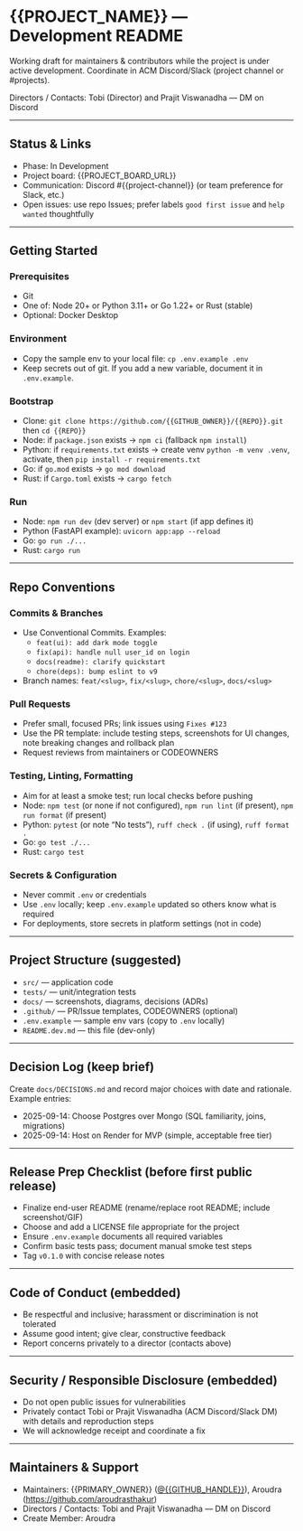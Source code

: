 # {{PROJECT_NAME}} — Development README

Working draft for maintainers & contributors while the project is under active development. Coordinate in ACM Discord/Slack (project channel or #projects).

Directors / Contacts: Tobi (Director) and Prajit Viswanadha — DM on Discord

---

## Status & Links
- Phase: In Development
- Project board: {{PROJECT_BOARD_URL}}
- Communication: Discord #{{project-channel}} (or team preference for Slack, etc.)
- Open issues: use repo Issues; prefer labels `good first issue` and `help wanted` thoughtfully

---

## Getting Started

### Prerequisites
- Git
- One of: Node 20+ or Python 3.11+ or Go 1.22+ or Rust (stable)
- Optional: Docker Desktop

### Environment
- Copy the sample env to your local file: `cp .env.example .env`
- Keep secrets out of git. If you add a new variable, document it in `.env.example`.

### Bootstrap
- Clone: `git clone https://github.com/{{GITHUB_OWNER}}/{{REPO}}.git` then `cd {{REPO}}`
- Node: if `package.json` exists → `npm ci` (fallback `npm install`)
- Python: if `requirements.txt` exists → create venv `python -m venv .venv`, activate, then `pip install -r requirements.txt`
- Go: if `go.mod` exists → `go mod download`
- Rust: if `Cargo.toml` exists → `cargo fetch`

### Run
- Node: `npm run dev` (dev server) or `npm start` (if app defines it)
- Python (FastAPI example): `uvicorn app:app --reload`
- Go: `go run ./...`
- Rust: `cargo run`

---

## Repo Conventions

### Commits & Branches
- Use Conventional Commits. Examples:
  - `feat(ui): add dark mode toggle`
  - `fix(api): handle null user_id on login`
  - `docs(readme): clarify quickstart`
  - `chore(deps): bump eslint to v9`
- Branch names: `feat/<slug>`, `fix/<slug>`, `chore/<slug>`, `docs/<slug>`

### Pull Requests
- Prefer small, focused PRs; link issues using `Fixes #123`
- Use the PR template: include testing steps, screenshots for UI changes, note breaking changes and rollback plan
- Request reviews from maintainers or CODEOWNERS

### Testing, Linting, Formatting
- Aim for at least a smoke test; run local checks before pushing
- Node: `npm test` (or none if not configured), `npm run lint` (if present), `npm run format` (if present)
- Python: `pytest` (or note “No tests”), `ruff check .` (if using), `ruff format .`
- Go: `go test ./...`
- Rust: `cargo test`

### Secrets & Configuration
- Never commit `.env` or credentials
- Use `.env` locally; keep `.env.example` updated so others know what is required
- For deployments, store secrets in platform settings (not in code)

---

## Project Structure (suggested)
- `src/` — application code
- `tests/` — unit/integration tests
- `docs/` — screenshots, diagrams, decisions (ADRs)
- `.github/` — PR/Issue templates, CODEOWNERS (optional)
- `.env.example` — sample env vars (copy to `.env` locally)
- `README.dev.md` — this file (dev-only)

---

## Decision Log (keep brief)
Create `docs/DECISIONS.md` and record major choices with date and rationale. Example entries:
- 2025-09-14: Choose Postgres over Mongo (SQL familiarity, joins, migrations)
- 2025-09-14: Host on Render for MVP (simple, acceptable free tier)

---

## Release Prep Checklist (before first public release)
- Finalize end-user README (rename/replace root README; include screenshot/GIF)
- Choose and add a LICENSE file appropriate for the project
- Ensure `.env.example` documents all required variables
- Confirm basic tests pass; document manual smoke test steps
- Tag `v0.1.0` with concise release notes

---

## Code of Conduct (embedded)
- Be respectful and inclusive; harassment or discrimination is not tolerated
- Assume good intent; give clear, constructive feedback
- Report concerns privately to a director (contacts above)

---

## Security / Responsible Disclosure (embedded)
- Do not open public issues for vulnerabilities
- Privately contact Tobi or Prajit Viswanadha (ACM Discord/Slack DM) with details and reproduction steps
- We will acknowledge receipt and coordinate a fix

---

## Maintainers & Support
- Maintainers: {{PRIMARY_OWNER}} ([@{{GITHUB_HANDLE}}](https://github.com/{{GITHUB_HANDLE}})), Aroudra (https://github.com/aroudrasthakur)
- Directors / Contacts: Tobi and Prajit Viswanadha — DM on Discord
- Create Member: Aroudra
